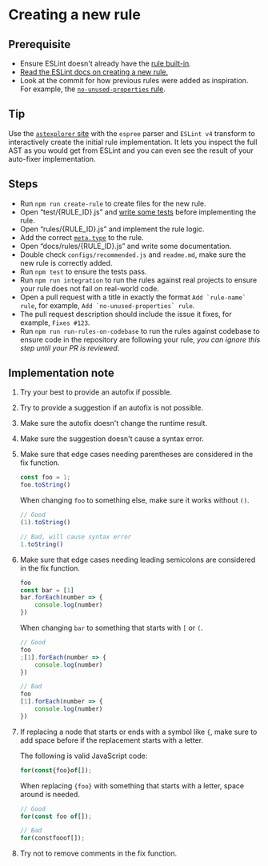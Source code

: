 # Creating a new rule

## Prerequisite

- Ensure ESLint doesn't already have the [rule built-in](https://eslint.org/docs/rules/).
- [Read the ESLint docs on creating a new rule.](https://eslint.org/docs/developer-guide/working-with-rules)
- Look at the commit for how previous rules were added as inspiration. For example, the [`no-unused-properties` rule](https://github.com/sindresorhus/eslint-plugin-unicorn/commit/0179443f24326fb01342a0bf799f7ac66e0e2c23).

## Tip

Use the [`astexplorer` site](https://astexplorer.net) with the `espree` parser and `ESLint v4` transform to interactively create the initial rule implementation. It lets you inspect the full AST as you would get from ESLint and you can even see the result of your auto-fixer implementation.

## Steps

- Run `npm run create-rule` to create files for the new rule.
- Open “test/{RULE_ID}.js” and [write some tests](./write-tests.md) before implementing the rule.
- Open “rules/{RULE_ID}.js” and implement the rule logic.
- Add the correct [`meta.type`](https://eslint.org/docs/developer-guide/working-with-rules#rule-basics) to the rule.
- Open “docs/rules/{RULE_ID}.js” and write some documentation.
- Double check `configs/recommended.js` and `readme.md`, make sure the new rule is correctly added.
- Run `npm test` to ensure the tests pass.
- Run `npm run integration` to run the rules against real projects to ensure your rule does not fail on real-world code.
- Open a pull request with a title in exactly the format `` Add `rule-name` rule ``, for example, `` Add `no-unused-properties` rule ``.
- The pull request description should include the issue it fixes, for example, `Fixes #123`.
- Run `npm run run-rules-on-codebase` to run the rules against codebase to ensure code in the repository are following your rule, _you can ignore this step until your PR is reviewed_.

## Implementation note

1. Try your best to provide an autofix if possible.
1. Try to provide a suggestion if an autofix is not possible.
1. Make sure the autofix doesn't change the runtime result.
1. Make sure the suggestion doesn't cause a syntax error.
1. Make sure that edge cases needing parentheses are considered in the fix function.

	```js
	const foo = 1;
	foo.toString()
	```

	When changing `foo` to something else, make sure it works without `()`.

	```js
	// Good
	(1).toString()

	// Bad, will cause syntax error
	1.toString()
	```

1. Make sure that edge cases needing leading semicolons are considered in the fix function.

	```js
	foo
	const bar = [1]
	bar.forEach(number => {
		console.log(number)
	})
	```

	When changing `bar` to something that starts with `[` or `(`.

	```js
	// Good
	foo
	;[1].forEach(number => {
		console.log(number)
	})

	// Bad
	foo
	[1].forEach(number => {
		console.log(number)
	})
	```

1. If replacing a node that starts or ends with a symbol like `{`, make sure to add space before if the replacement starts with a letter.

	The following is valid JavaScript code:

	```js
	for(const{foo}of[]);
	```

	When replacing `{foo}` with something that starts with a letter, space around is needed.

	```js
	// Good
	for(const foo of[]);

	// Bad
	for(constfooof[]);
	```

1. Try not to remove comments in the fix function.
